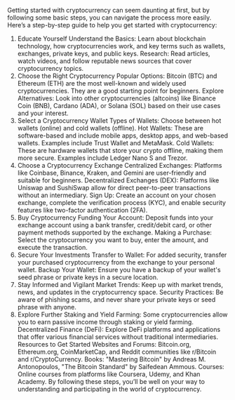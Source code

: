 Getting started with cryptocurrency can seem daunting at first, but by following some basic steps, you can navigate the process more easily. Here’s a step-by-step guide to help you get started with cryptocurrency:

1. Educate Yourself
Understand the Basics: Learn about blockchain technology, how cryptocurrencies work, and key terms such as wallets, exchanges, private keys, and public keys.
Research: Read articles, watch videos, and follow reputable news sources that cover cryptocurrency topics.
2. Choose the Right Cryptocurrency
Popular Options: Bitcoin (BTC) and Ethereum (ETH) are the most well-known and widely used cryptocurrencies. They are a good starting point for beginners.
Explore Alternatives: Look into other cryptocurrencies (altcoins) like Binance Coin (BNB), Cardano (ADA), or Solana (SOL) based on their use cases and your interest.
3. Select a Cryptocurrency Wallet
Types of Wallets: Choose between hot wallets (online) and cold wallets (offline).
Hot Wallets: These are software-based and include mobile apps, desktop apps, and web-based wallets. Examples include Trust Wallet and MetaMask.
Cold Wallets: These are hardware wallets that store your crypto offline, making them more secure. Examples include Ledger Nano S and Trezor.
4. Choose a Cryptocurrency Exchange
Centralized Exchanges: Platforms like Coinbase, Binance, Kraken, and Gemini are user-friendly and suitable for beginners.
Decentralized Exchanges (DEX): Platforms like Uniswap and SushiSwap allow for direct peer-to-peer transactions without an intermediary.
Sign Up: Create an account on your chosen exchange, complete the verification process (KYC), and enable security features like two-factor authentication (2FA).
5. Buy Cryptocurrency
Funding Your Account: Deposit funds into your exchange account using a bank transfer, credit/debit card, or other payment methods supported by the exchange.
Making a Purchase: Select the cryptocurrency you want to buy, enter the amount, and execute the transaction.
6. Secure Your Investments
Transfer to Wallet: For added security, transfer your purchased cryptocurrency from the exchange to your personal wallet.
Backup Your Wallet: Ensure you have a backup of your wallet's seed phrase or private keys in a secure location.
7. Stay Informed and Vigilant
Market Trends: Keep up with market trends, news, and updates in the cryptocurrency space.
Security Practices: Be aware of phishing scams, and never share your private keys or seed phrase with anyone.
8. Explore Further
Staking and Yield Farming: Some cryptocurrencies allow you to earn passive income through staking or yield farming.
Decentralized Finance (DeFi): Explore DeFi platforms and applications that offer various financial services without traditional intermediaries.
Resources to Get Started
Websites and Forums: Bitcoin.org, Ethereum.org, CoinMarketCap, and Reddit communities like r/Bitcoin and r/CryptoCurrency.
Books: "Mastering Bitcoin" by Andreas M. Antonopoulos, "The Bitcoin Standard" by Saifedean Ammous.
Courses: Online courses from platforms like Coursera, Udemy, and Khan Academy.
By following these steps, you’ll be well on your way to understanding and participating in the world of cryptocurrency.
